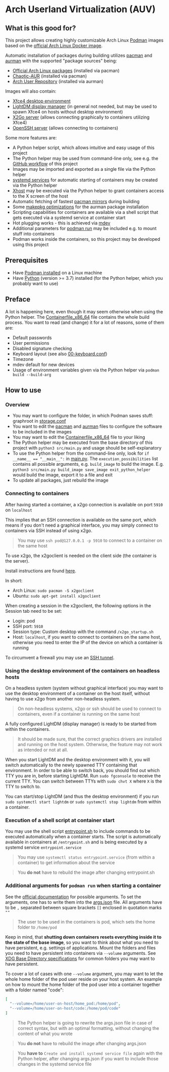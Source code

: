 # Arch Userland Virtualization (AUV)
## What is this good for?
This project allows creating highly customizable Arch Linux [Podman](https://github.com/containers/podman) images based on the [official Arch Linux Docker image](https://hub.docker.com/_/archlinux/).

Automatic installation of packages during building utilizes [pacman](https://wiki.archlinux.org/title/pacman) and [aurman](https://github.com/polygamma/aurman) with the supported "package sources" being:
- [Official Arch Linux packages](https://archlinux.org/packages/) (installed via pacman)
- [Chaotic-AUR](https://aur.chaotic.cx/) (installed via pacman)
- [Arch User Repository](https://aur.archlinux.org/packages) (installed via aurman)

Images will also contain:
- [Xfce4 desktop environment](https://www.xfce.org/)
- [LightDM display manager](https://github.com/canonical/lightdm) (in general not needed, but may be used to spawn Xfce4 on hosts without desktop environment)
- [X2Go server](https://wiki.x2go.org/doku.php) (allows connecting graphically to containers utilizing Xfce4)
- [OpenSSH server](https://github.com/openssh/openssh-portable) (allows connecting to containers)

Some more features are:
- A Python helper script, which allows intuitive and easy usage of this project
- The Python helper may be used from command-line only, see e.g. the [GitHub workflow](https://github.com/polygamma/auv/blob/main/.github/workflows/main.yml) of this project
- Images may be imported and exported as a single file via the Python helper
- [systemd services](https://www.freedesktop.org/software/systemd/man/systemd.service.html) for automatic starting of containers may be created via the Python helper
- [Xhost](https://wiki.archlinux.org/title/Xhost) may be executed via the Python helper to grant containers access to the X screen of the host
- Automatic fetching of fastest [pacman mirrors](https://wiki.archlinux.org/title/mirrors) during building
- Some [makepkg optimizations](https://wiki.archlinux.org/title/makepkg#Tips_and_tricks) for the aurman package installation
- Scripting capabilities for containers are available via a shell script that gets executed via a systemd service at container start
- Hot plugging works - this is achieved via [mdev](https://git.busybox.net/busybox/plain/docs/mdev.txt)
- Additional parameters for [podman run](https://docs.podman.io/en/latest/markdown/podman-run.1.html) may be included e.g. to mount stuff into containers
- Podman works inside the containers, so this project may be developed using this project
## Prerequisites
- Have [Podman installed](https://podman.io/docs/installation) on a Linux machine
- Have [Python](https://www.python.org/) (version >= 3.7) installed (for the Python helper, which you probably want to use)
## Preface
A lot is happening here, even though it may seem otherwise when using the Python helper.
The [Containerfile_x86_64](https://github.com/polygamma/auv/blob/main/Containerfile_x86_64) file contains the whole build process.
You want to read (and change) it for a lot of reasons, some of them are:
- Default passwords
- User permissions
- Disabled signature checking
- Keyboard layout (see also [00-keyboard.conf](https://github.com/polygamma/auv/blob/main/containerfiles/00-keyboard.conf))
- Timezone
- mdev default for new devices
- Usage of environment variables given via the Python helper via `podman build --build-arg`
## How to use
### Overview
- You may want to configure the folder, in which Podman saves stuff: graphroot in [storage.conf](https://github.com/containers/storage/blob/main/docs/containers-storage.conf.5.md)
- You want to edit the [pacman](https://github.com/polygamma/auv/blob/main/software/x86_64/pacman) and [aurman](https://github.com/polygamma/auv/blob/main/software/x86_64/aurman) files to configure the software to be included in the images
- You may want to edit the [Containerfile_x86_64](https://github.com/polygamma/auv/blob/main/Containerfile_x86_64) file to your liking
- The Python helper may be executed from the base directory of this project with `python3 src/main.py` and usage should be self-explanatory
- To use the Python helper from the command-line only, look for `if __name__ == "__main__":` in [main.py](https://github.com/polygamma/auv/blob/main/src/main.py).
  The `execution_possibilities` list contains all possible arguments, e.g. `build_image` to build the image.
  E.g. `python3 src/main.py build_image save_image exit_python_helper` would build the image, export it to a file and exit
- To update all packages, just rebuild the image
### Connecting to containers
After having started a container, a x2go connection is available on port `5910` on `localhost`

This implies that an SSH connection is available on the same port, which means if you don't need a graphical interface, you may simply connect to containers via SSH instead of using x2go.

> You may use `ssh pod@127.0.0.1 -p 5910` to connect to a container on the same host

To use x2go, the x2goclient is needed on the client side (the container is the server).

Install instructions are found [here](https://wiki.x2go.org/doku.php/doc:installation:x2goclient).

In short:
*  Arch Linux: `sudo pacman -S x2goclient`
*  Ubuntu: `sudo apt-get install x2goclient`

When creating a session in the x2goclient, the following options in the Session tab need to be set:
*  Login: pod
*  SSH port: `5910`
*  Session type: Custom desktop with the command `/x2go_startup.sh`
*  Host: `localhost`, if you want to connect to containers on the same host, otherwise you need to enter the IP of the device on which a container is running

To circumvent a firewall you may use an [SSH tunnel](https://www.ssh.com/ssh/tunneling/example).
### Using the desktop environment of the containers on headless hosts
On a headless system (system without graphical interface) you may want to use the desktop environment of a container on the host itself, without having to use x2go from another non-headless system.

> On non-headless systems, x2go or ssh should be used to connect to containers, even if a container is running on the same host

A fully configured LightDM (display manager) is ready to be started from within the containers.

> It should be made sure, that the correct graphics drivers are installed and running on the host system.
> Otherwise, the feature may not work as intended or not at all.

When you start LightDM and the desktop environment with it, you will switch automatically to the newly spawned TTY containing that environment.
In order to be able to switch back, you should find out which TTY you are in, before starting LightDM.
Run `sudo fgconsole` to receive the current TTY.
You can switch between TTYs with `sudo chvt X` where `X` is the TTY to switch to.

You can start/stop LightDM (and thus the desktop environment) if you run `sudo systemctl start lightdm` or `sudo systemctl stop lightdm` from within a container.
### Execution of a shell script at container start
You may use the shell script [entrypoint.sh](https://github.com/polygamma/auv/blob/main/src/entrypoint.sh) to include commands to be executed automatically when a container starts.
The script is automatically available in containers at `/entrypoint.sh` and is being executed by a systemd service `entrypoint.service`

> You may use `systemctl status entrypoint.service` (from within a container) to get information about the service

> You **do not** have to rebuild the image after changing entrypoint.sh
### Additional arguments for `podman run` when starting a container
See the [official documentation](http://docs.podman.io/en/latest/markdown/podman-run.1.html) for possible arguments.
To set the arguments, one has to write them into the [args.json](https://github.com/polygamma/auv/blob/main/src/args.json) file.
All arguments have to be `,` separated between square brackets `[]` enclosed in quotation marks `""`

> The user to be used in the containers is pod, which sets the home folder to `/home/pod`

Keep in mind, that **shutting down containers resets everything inside it to the state of the base image**, so you want to think about what you need to have persistent, e.g. settings of applications.
Mount the folders and files you need to have persistent into containers via `--volume` arguments.
See [XDG Base Directory specifications](https://wiki.archlinux.org/index.php/XDG_Base_Directory) for common folders you may want to have persistent.

To cover a lot of cases with one `--volume` argument, you may want to let the whole home folder of the pod user reside on your host system.
An example on how to mount the home folder of the pod user into a container together with a folder named "code":
```json
[
  "--volume=/home/user-on-host/home_pod:/home/pod",
  "--volume=/home/user-on-host/code:/home/pod/code"
]
```
> The Python helper is going to rewrite the args.json file in case of correct syntax, but with an optimal formatting, without changing the content of what you wrote

> You **do not** have to rebuild the image after changing args.json

> You **have to** `Create and install systemd service file` again with the Python helper, after changing args.json if you want to include those changes in the systemd service file
